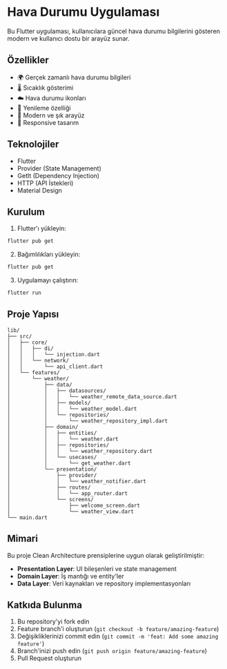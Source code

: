 # Hava Durumu Uygulaması

Bu Flutter uygulaması, kullanıcılara güncel hava durumu bilgilerini gösteren modern ve kullanıcı dostu bir arayüz sunar.

## Özellikler

- 🌍 Gerçek zamanlı hava durumu bilgileri
- 🌡️ Sıcaklık gösterimi
- ☁️ Hava durumu ikonları
- 🔄 Yenileme özelliği
- 🎨 Modern ve şık arayüz
- 📱 Responsive tasarım

## Teknolojiler

- Flutter
- Provider (State Management)
- GetIt (Dependency Injection)
- HTTP (API İstekleri)
- Material Design

## Kurulum

1. Flutter'ı yükleyin:
```bash
flutter pub get
```

2. Bağımlılıkları yükleyin:
```bash
flutter pub get
```

3. Uygulamayı çalıştırın:
```bash
flutter run
```

## Proje Yapısı

```
lib/
├── src/
│   ├── core/
│   │   ├── di/
│   │   │   └── injection.dart
│   │   └── network/
│   │       └── api_client.dart
│   └── features/
│       └── weather/
│           ├── data/
│           │   ├── datasources/
│           │   │   └── weather_remote_data_source.dart
│           │   ├── models/
│           │   │   └── weather_model.dart
│           │   └── repositories/
│           │       └── weather_repository_impl.dart
│           ├── domain/
│           │   ├── entities/
│           │   │   └── weather.dart
│           │   ├── repositories/
│           │   │   └── weather_repository.dart
│           │   └── usecases/
│           │       └── get_weather.dart
│           └── presentation/
│               ├── provider/
│               │   └── weather_notifier.dart
│               ├── routes/
│               │   └── app_router.dart
│               └── screens/
│                   ├── welcome_screen.dart
│                   └── weather_view.dart
└── main.dart
```

## Mimari

Bu proje Clean Architecture prensiplerine uygun olarak geliştirilmiştir:

- **Presentation Layer**: UI bileşenleri ve state management
- **Domain Layer**: İş mantığı ve entity'ler
- **Data Layer**: Veri kaynakları ve repository implementasyonları

## Katkıda Bulunma

1. Bu repository'yi fork edin
2. Feature branch'i oluşturun (`git checkout -b feature/amazing-feature`)
3. Değişikliklerinizi commit edin (`git commit -m 'feat: Add some amazing feature'`)
4. Branch'inizi push edin (`git push origin feature/amazing-feature`)
5. Pull Request oluşturun

